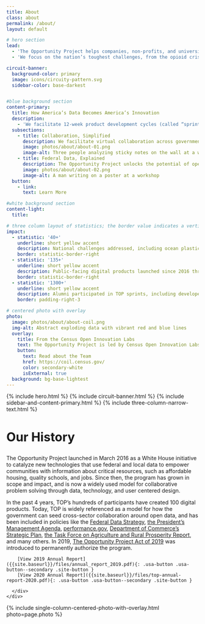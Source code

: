 ```yaml
---
title: About
class: about
permalink: /about/
layout: default

# hero section
lead:
  - 'The Opportunity Project helps companies, non-profits, and universities turn federal open data into new technologies that solve real-world problems for people across the country.'
  - 'We focus on the nation’s toughest challenges, from the opioid crisis and disaster relief to improving STEM education and strengthening the workforce. To date, 100 consumer-facing digital products have been created, using open data to serve families, businesses and communities nationwide.'

circuit-banner:
  background-color: primary
  image: icons/circuity-pattern.svg
  sidebar-color: base-darkest


#blue background section
content-primary:
  title: How America’s Data Becomes America’s Innovation
  description:
    - 'We facilitate 12-week product development cycles (called “sprints”) that pull together innovators from every sector. Tech teams join a sprint to build data-powered solutions to critical problems facing the public. Then, we match them with subject-matter experts, who offer valuable information and feedback. '
  subsections:
    - title: Collaboration, Simplified
      description: We facilitate virtual collaboration across government, industry, and communities. In our sprints, cross-sector expertise is only an email, chat room, or call away.
      image: photos/about/about-01.png
      image-alt: Three people analyzing sticky notes on the wall at a workshop
    - title: Federal Data, Explained
      description: The Opportunity Project unlocks the potential of open data. We help teams find, understand, and integrate government data into products that provide value and help solve important problems.
      image: photos/about/about-02.png
      image-alt: A man writing on a poster at a workshop
  button:
    - link:
      text: Learn More

#white background section
content-light:
  title: 

# three column layout of statistics; the border value indicates a vertical line to the side of the text. The underline indicates a separator between the statistic and the description
impact:
  - statistic: '40+'
    underline: short yellow accent
    description: National challenges addressed, including ocean plastic pollution, COVID-19 economic recovery, disaster <br><br>
    border: statistic-border-right
  - statistic: '135+'
    underline: short yellow accent
    description: Public-facing digital products launched since 2016 through TOP’s 12-week technology development sprints
    border: statistic-border-right
  - statistic: '1300+'
    underline: short yellow accent
    description: Alumni participated in TOP sprints, including developers, designers, community leaders, data & policy experts, students, and government agencies
    border: padding-right-3

# centered photo with overlay
photo:
  image: photos/about/about-coil.png
  img-alt: Abstract exploding data with vibrant red and blue lines
  overlay:
    title: From the Census Open Innovation Labs
    text: The Opportunity Project is led by Census Open Innovation Labs (COIL) at the U.S. Census Bureau. We’re a nimble, startup-like team with a portfolio of initiatives that are setting a new standard for open innovation in the federal government.
    button:
      text: Read about the Team
      href: https://coil.census.gov/
      color: secondary-white
      isExternal: true
  background: bg-base-lightest
---
```


{% include hero.html %}
{% include circuit-banner.html %}
{% include sidebar-and-content-primary.html %}
{% include three-column-narrow-text.html %}

<section class="bg-base-lightest">
  <section class="usa-section grid-container bg-white">
    <div class="grid-row grid-gap">
      <div class="desktop:grid-col-3 tablet:grid-col-3 grid-offset-1">
          <h2 style="font-size:32px;" class="padding-right-3 margin-top-0 line-height-sans-3">Our History</h2>
      </div>
      <div class="desktop:grid-col-7 tablet:grid-col-6 border-top border-base-lighter">
      <p>The Opportunity Project launched in March 2016 as a White House initiative to catalyze new technologies that use federal and local data to empower communities with information about critical resources, such as affordable housing, quality schools, and jobs. Since then, the program has grown in scope and impact, and is now a widely used model for collaborative problem solving through data, technology, and user centered design.
      </p>
      <p>
        In the past 4 years, TOP’s hundreds of participants have created 100 digital products. Today, TOP is widely referenced as a model for how the government can seed cross-sector collaboration around open data, and has been included in policies like the <a href="https://strategy.data.gov/" class="text-bold text-black opacity-80">Federal Data Strategy</a>, <a href="https://www.whitehouse.gov/omb/management/pma/" class="text-bold text-black opacity-80">the President’s Management Agenda</a>, <a href="https://performance.gov" class="text-bold text-black opacity-80">performance.gov</a>,  <a href="https://www.commerce.gov/about/strategic-plan" class="text-bold text-black opacity-80">Department of Commerce’s Strategic Plan</a>, <a href="https://www.usda.gov/sites/default/files/documents/rural-prosperity-report.pdf" class="text-bold text-black opacity-80">the Task Force on Agriculture and Rural Prosperity Report</a>, and many others. In 2019, <a href="{{site.top-bill}}" class="text-bold text-black opacity-80">The Opportunity Project Act of 2019</a> was introduced to permanently authorize the program.</p>
        
        [View 2019 Annual Report]({{site.baseurl}}/files/annual_report_2019.pdf){: .usa-button .usa-button--secondary .site-button }
        [View 2020 Annual Report]({{site.baseurl}}/files/top-annual-report-2020.pdf){: .usa-button .usa-button--secondary .site-button }
       
      </div>
    </div>
  </section>
</section>
{% include single-column-centered-photo-with-overlay.html photo=page.photo %}
